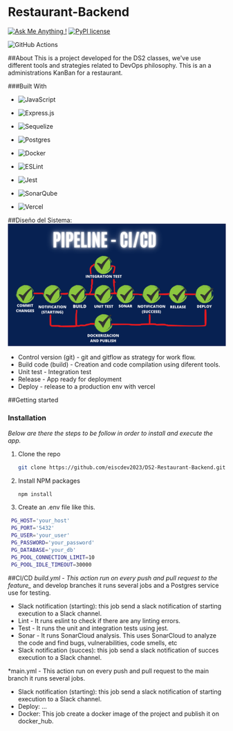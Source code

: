 # Restaurant-Backend
[![Ask Me Anything !](https://img.shields.io/badge/Ask%20me-anything-1abc9c.svg)](https://github.com/eiscdev2023/DS2-Restaurant-Backend) [![PyPI license](https://img.shields.io/pypi/l/ansicolortags.svg)](https://pypi.python.org/pypi/ansicolortags/) 

![GitHub Actions](https://img.shields.io/badge/github%20actions-%232671E5.svg?style=for-the-badge&logo=githubactions&logoColor=white)

##About
This is a project developed for the DS2 classes, we've use different tools and strategies related to DevOps philosophy.
This is an a administrations KanBan for a restaurant.

###Built With
-  ![JavaScript](https://img.shields.io/badge/javascript-%23323330.svg?style=for-the-badge&logo=javascript&logoColor=%23F7DF1E)

- ![Express.js](https://img.shields.io/badge/express.js-%23404d59.svg?style=for-the-badge&logo=express&logoColor=%2361DAFB) 

- ![Sequelize](https://img.shields.io/badge/Sequelize-52B0E7?style=for-the-badge&logo=Sequelize&logoColor=white)

- ![Postgres](https://img.shields.io/badge/postgres-%23316192.svg?style=for-the-badge&logo=postgresql&logoColor=white) 

- ![Docker](https://img.shields.io/badge/docker-%230db7ed.svg?style=for-the-badge&logo=docker&logoColor=white)

- ![ESLint](https://img.shields.io/badge/ESLint-4B3263?style=for-the-badge&logo=eslint&logoColor=white)

- ![Jest](https://img.shields.io/badge/-jest-%23C21325?style=for-the-badge&logo=jest&logoColor=white)

- ![SonarQube](https://img.shields.io/badge/SonarQube-black?style=for-the-badge&logo=sonarqube&logoColor=4E9BCD)
- ![Vercel](https://img.shields.io/badge/vercel-%23000000.svg?style=for-the-badge&logo=vercel&logoColor=white) 

##Diseño del Sistema: 
![](images/pipeline.png)

- Control version (git) - git and gitflow as strategy for work flow.
- Build code (build) - Creation and code compilation using diferent tools.
- Unit test - Integration test
- Release - App ready for deployment
- Deploy - release to a production env with vercel

##Getting started
### Installation

_Below are there the steps to be follow in order to install and execute the app._

1. Clone the repo
   ```sh
   git clone https://github.com/eiscdev2023/DS2-Restaurant-Backend.git
   ```
3. Install NPM packages
   ```sh
   npm install
   ```
4. Create an .env file like this.

 ```sh
  PG_HOST='your_host' 
  PG_PORT='5432'
  PG_USER='your_user'
  PG_PASSWORD='your_password'
  PG_DATABASE='your_db'
  PG_POOL_CONNECTION_LIMIT=10 
  PG_POOL_IDLE_TIMEOUT=30000 
```
  
  ##CI/CD
*build.yml - This action run on every push and pull request to the feature_* and develop branches it runs several jobs and a Postgres service use for testing.
- Slack notification (starting): this job send a slack notification of starting execution to a Slack channel. 
- Lint - It runs eslint to check if there are any linting errors.
- Test - It runs the unit and integration tests using jest.
- Sonar - It runs SonarCloud analysis. This uses SonarCloud to analyze the code and find bugs, vulnerabilities, code smells, etc
- Slack notification (succes): this job send a slack notification of succes execution to a Slack channel. 

*main.yml - This action run on every push and pull request to the main branch it runs several jobs.
- Slack notification (starting): this job send a slack notification of starting execution to a Slack channel. 
- Deploy: ...
- Docker: This job create a docker image of the project and publish it on docker_hub.